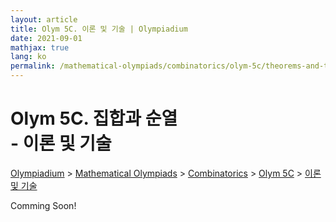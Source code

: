 ```yaml
---
layout: article
title: Olym 5C. 이론 및 기술 | Olympiadium
date: 2021-09-01
mathjax: true
lang: ko
permalink: /mathematical-olympiads/combinatorics/olym-5c/theorems-and-techniques/
---
```

# Olym 5C. 집합과 순열 <br> <ssup> - 이론 및 기술</ssup>

<a href="{{ site.homeurl }}">Olympiadium</a> > <a href="{{ site.homeurl }}mathematical-olympiads/">Mathematical Olympiads</a> > <a href="{{ site.homeurl }}mathematical-olympiads/combinatorics/">Combinatorics</a> > <a href="{{ site.homeurl }}mathematical-olympiads/combinatorics/olym-5c/">Olym 5C</a> > <a href="{{ site.homeurl }}mathematical-olympiads/combinatorics/olym-5c/theorems-and-techniques/">이론 및 기술</a>

Comming Soon!
